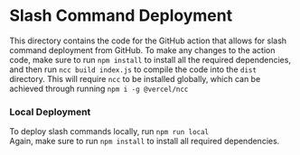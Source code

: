 # Slash Command Deployment
This directory contains the code for the GitHub action that allows for slash command deployment from GitHub. To make any changes to the action code, make sure to run `npm install` to install all the required dependencies, and then run `ncc build index.js` to compile the code into the `dist` directory. This will require `ncc` to be installed globally, which can be achieved through running `npm i -g @vercel/ncc`

### Local Deployment
To deploy slash commands locally, run `npm run local`\
Again, make sure to run `npm install` to install all required dependencies.
